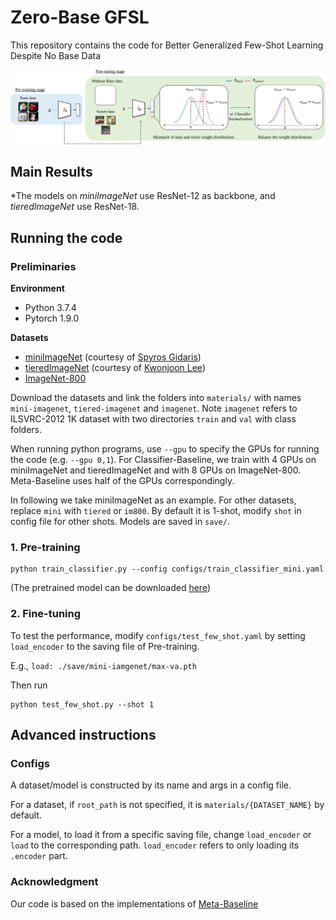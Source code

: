 # Zero-Base GFSL

This repository contains the code for Better Generalized Few-Shot Learning Despite No Base Data

<img src="https://github.com/anonymous-14518/zero-base-GFSL/blob/main/zero_base_GFSL_concept.png" width="900">



## Main Results

*The models on *miniImageNet* use ResNet-12 as backbone,  and *tieredImageNet* use ResNet-18.


####


## Running the code

### Preliminaries

**Environment**
- Python 3.7.4
- Pytorch 1.9.0

**Datasets**
- [miniImageNet](https://drive.google.com/file/d/1fJAK5WZTjerW7EWHHQAR9pRJVNg1T1Y7/view?usp=sharing) (courtesy of [Spyros Gidaris](https://github.com/gidariss/FewShotWithoutForgetting))
- [tieredImageNet](https://drive.google.com/open?id=1nVGCTd9ttULRXFezh4xILQ9lUkg0WZCG) (courtesy of [Kwonjoon Lee](https://github.com/kjunelee/MetaOptNet))
- [ImageNet-800](http://image-net.org/challenges/LSVRC/2012/)

Download the datasets and link the folders into `materials/` with names `mini-imagenet`, `tiered-imagenet` and `imagenet`.
Note `imagenet` refers to ILSVRC-2012 1K dataset with two directories `train` and `val` with class folders.

When running python programs, use `--gpu` to specify the GPUs for running the code (e.g. `--gpu 0,1`).
For Classifier-Baseline, we train with 4 GPUs on miniImageNet and tieredImageNet and with 8 GPUs on ImageNet-800. Meta-Baseline uses half of the GPUs correspondingly.

In following we take miniImageNet as an example. For other datasets, replace `mini` with `tiered` or `im800`.
By default it is 1-shot, modify `shot` in config file for other shots. Models are saved in `save/`.

### 1. Pre-training
```
python train_classifier.py --config configs/train_classifier_mini.yaml
```

(The pretrained model can be downloaded [here](https://www.dropbox.com/scl/fo/nw3syorhlme1tsnvq1rsd/h?dl=0&rlkey=f4sw6pop547i2ws1mr4dxncw9))


### 2. Fine-tuning

To test the performance, modify `configs/test_few_shot.yaml` by setting `load_encoder` to the saving file of Pre-training.

E.g., `load: ./save/mini-iamgenet/max-va.pth`

Then run
```
python test_few_shot.py --shot 1
```

## Advanced instructions

### Configs

A dataset/model is constructed by its name and args in a config file.

For a dataset, if `root_path` is not specified, it is `materials/{DATASET_NAME}` by default.

For a model, to load it from a specific saving file, change `load_encoder` or `load` to the corresponding path.
`load_encoder` refers to only loading its `.encoder` part.



### Acknowledgment

Our code is based on the implementations of [Meta-Baseline](https://github.com/yinboc/few-shot-meta-baseline)

